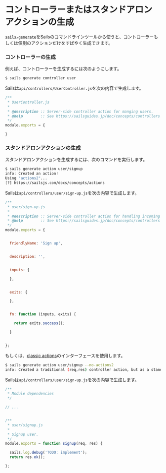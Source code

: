 # コントローラーまたはスタンドアロンアクションの生成

[`sails-generate`](https://sailsguides.jp/doc/reference/command-line-interface/sails-generate)をSailsのコマンドラインツールから使うと、コントローラーもしくは個別のアクションだけをすばやく生成できます。


### コントローラーの生成

例えば、コントローラーを生成するには次のようにします。

```sh
$ sails generate controller user
```

Sailsは`api/controllers/UserController.js`を次の内容で生成します。

```javascript
/**
 * UserController.js
 *
 * @description :: Server-side controller action for manging users.
 * @help        :: See https://sailsguides.jp/doc/concepts/controllers
 */
module.exports = {

}
```

### スタンドアロンアクションの生成

スタンドアロンアクションを生成するには、次のコマンドを実行します。

```sh
$ sails generate action user/signup
info: Created an action!
Using "actions2"...
[?] https://sailsjs.com/docs/concepts/actions
```

Sailsは`api/controllers/user/sign-up.js`を次の内容で生成します。

```javascript
/**
 * user/sign-up.js
 *
 * @description :: Server-side controller action for handling incoming requests.
 * @help        :: See https://sailsguides.jp/doc/concepts/controllers
 */
module.exports = {


  friendlyName: 'Sign up',


  description: '',


  inputs: {

  },


  exits: {

  },


  fn: function (inputs, exits) {

    return exits.success();

  }


};

```

もしくは、[classic actions](https://sailsguides.jp/doc/concepts/actions-and-controllers#?classic-actions)のインターフェースを使用します。


```sh
$ sails generate action user/signup --no-actions2
info: Created a traditional (req,res) controller action, but as a standalone file
```

Sailsは`api/controllers/user/sign-up.js`を次の内容で生成します。

```javascript
/**
 * Module dependencies
 */

// ...


/**
 * user/signup.js
 *
 * Signup user.
 */
module.exports = function signup(req, res) {

  sails.log.debug('TODO: implement');
  return res.ok();

};
```



<docmeta name="displayName" value="Generating actions and controllers">
<docmeta name="displayName_ja" value="アクションとコントローラを生成する">
